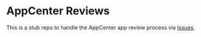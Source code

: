 # AppCenter Reviews

This is a stub repo to handle the AppCenter app review process via [Issues](https://github.com/elementary/appcenter-reviews/issues).
